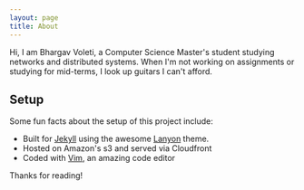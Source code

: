 ```yaml
---
layout: page
title: About
---
```


Hi, I am Bhargav Voleti, a Computer Science Master's student studying networks
and distributed systems. When I'm not working on assignments or studying for
mid-terms, I look up guitars I can't afford.

## Setup

Some fun facts about the setup of this project include:

* Built for [Jekyll](http://jekyllrb.com) using the awesome [Lanyon]() theme.
* Hosted on Amazon's s3 and served via Cloudfront
* Coded with [Vim](http://vim.org), an amazing code editor

Thanks for reading!
